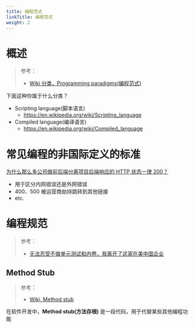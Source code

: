 ```yaml
---
title: 编程范式
linkTitle: 编程范式
weight: 2
---
```


# 概述

> 参考：
>
> - [Wiki 分类，Programming paradigms(编程范式)](https://en.wikipedia.org/wiki/Category:Programming_paradigms)

下面这种你属于什么分类？

- Scripting language(脚本语言)
  - https://en.wikipedia.org/wiki/Scripting_language
- Compiled language(编译语言)
  - https://en.wikipedia.org/wiki/Compiled_language

# 常见编程的非国际定义的标准

[为什么那么多公司做前后端分离项目后端响应的 HTTP 状态一律 200？](https://www.bilibili.com/video/BV1na4y1B7jm)

- 用于区分内网错误还是外网错误
- 400、500 被运营商劫持跳转到其他链接
- etc.

# 编程规范

> 参考：
>
> - [无法忍受不做单元测试和内卷，我离开了这家在美中国企业](https://mp.weixin.qq.com/s/EFMhFazZGVAoKkfwegm_TQ)

## Method Stub

> 参考：
>
> - [Wiki, Method stub](https://en.wikipedia.org/wiki/Method_stub)

在软件开发中，**Method stub(方法存根)** 是一段代码，用于代替某些其他编程功能
